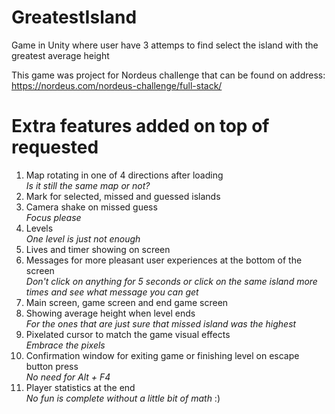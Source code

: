 # GreatestIsland
Game in Unity where user have 3 attemps to find select the island with the greatest average height

This game was project for Nordeus challenge that can be found on address: https://nordeus.com/nordeus-challenge/full-stack/

# Extra features added on top of requested 

1. Map rotating in one of 4 directions after loading </br>
    _Is it still the same map or not?_ </br>
2. Mark for selected, missed and guessed islands </br>
3. Camera shake on missed guess </br>
    _Focus please_ </br>
4. Levels </br>
    _One level is just not enough_ </br>
5. Lives and timer showing on screen </br>
6. Messages for more pleasant user experiences at the bottom of the screen </br>
    _Don't click on anything for 5 seconds or click on the same island more times and see what message you can get_ </br>
7. Main screen, game screen and end game screen </br>
8. Showing average height when level ends </br>
    _For the ones that are just sure that missed island was the highest_ </br>
9. Pixelated cursor to match the game visual effects </br>
    _Embrace the pixels_ </br>
10. Confirmation window for exiting game or finishing level on escape button press </br>
    _No need for Alt + F4_ </br>
11. Player statistics at the end </br>
    _No fun is complete without a little bit of math_ :) </br>
